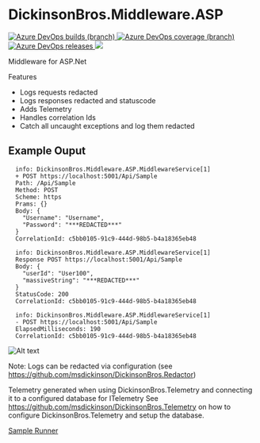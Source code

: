 # DickinsonBros.Middleware.ASP
<a href="https://dev.azure.com/marksamdickinson/dickinsonbros/_build/latest?definitionId=86&amp;branchName=master"> <img alt="Azure DevOps builds (branch)" src="https://img.shields.io/azure-devops/build/marksamdickinson/DickinsonBros/86/master"> </a> <a href="https://dev.azure.com/marksamdickinson/dickinsonbros/_build/latest?definitionId=86&amp;branchName=master"> <img alt="Azure DevOps coverage (branch)" src="https://img.shields.io/azure-devops/coverage/marksamdickinson/dickinsonbros/86/master"> </a><a href="https://dev.azure.com/marksamdickinson/DickinsonBros/_release?_a=releases&view=mine&definitionId=38"> <img alt="Azure DevOps releases" src="https://img.shields.io/azure-devops/release/marksamdickinson/b5a46403-83bb-4d18-987f-81b0483ef43e/38/39"> </a><a href="https://www.nuget.org/packages/DickinsonBros.Middleware.ASP/"><img src="https://img.shields.io/nuget/v/DickinsonBros.Middleware.ASP"></a>

Middleware for ASP.Net

Features

* Logs requests redacted
* Logs responses redacted and statuscode
* Adds Telemetry
* Handles correlation Ids
* Catch all uncaught exceptions and log them redacted

<h2>Example Ouput</h2>

      info: DickinsonBros.Middleware.ASP.MiddlewareService[1]
      + POST https://localhost:5001/Api/Sample
      Path: /Api/Sample
      Method: POST
      Scheme: https
      Prams: {}
      Body: {
        "Username": "Username",
        "Password": "***REDACTED***"
      }
      CorrelationId: c5bb0105-91c9-444d-98b5-b4a18365eb48

      info: DickinsonBros.Middleware.ASP.MiddlewareService[1]
      Response POST https://localhost:5001/Api/Sample
      Body: {
        "userId": "User100",
        "massiveString": "***REDACTED***"
      }
      StatusCode: 200
      CorrelationId: c5bb0105-91c9-444d-98b5-b4a18365eb48

      info: DickinsonBros.Middleware.ASP.MiddlewareService[1]
      - POST https://localhost:5001/Api/Sample
      ElapsedMilliseconds: 190
      CorrelationId: c5bb0105-91c9-444d-98b5-b4a18365eb48
      
![Alt text](https://raw.githubusercontent.com/msdickinson/DickinsonBros.Middleware.ASP/develop/TelemetryAPISample.PNG)

Note: Logs can be redacted via configuration (see https://github.com/msdickinson/DickinsonBros.Redactor)

Telemetry generated when using DickinsonBros.Telemetry and connecting it to a configured database for ITelemetry See https://github.com/msdickinson/DickinsonBros.Telemetry on how to configure DickinsonBros.Telemetry and setup the database.

[Sample Runner](https://github.com/msdickinson/DickinsonBros.Middleware.ASP/tree/master/DickinsonBros.Middleware.ASP.Runner)

